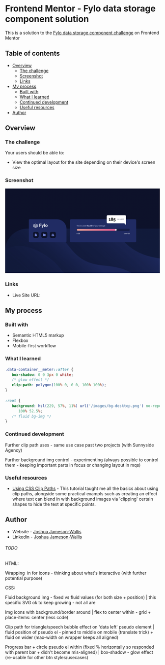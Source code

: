 # Frontend Mentor - Fylo data storage component solution

This is a solution to the [Fylo data storage component challenge](https://www.frontendmentor.io/challenges/fylo-data-storage-component-1dZPRbV5n) on Frontend Mentor

## Table of contents

-  [Overview](#overview)
   -  [The challenge](#the-challenge)
   -  [Screenshot](#screenshot)
   -  [Links](#links)
-  [My process](#my-process)
   -  [Built with](#built-with)
   -  [What I learned](#what-i-learned)
   -  [Continued development](#continued-development)
   -  [Useful resources](#useful-resources)
-  [Author](#author)

## Overview

### The challenge

Your users should be able to:

-  View the optimal layout for the site depending on their device's screen size

### Screenshot

![](./Screenshot.png)

### Links

-  Live Site URL:

## My process

### Built with

-  Semantic HTML5 markup
-  Flexbox
-  Mobile-first workflow

### What I learned

```css
.data-container__meter::after {
   box-shadow: 0 0 3px 0 white;
   /* glow effect */
   clip-path: polygon(100% 0, 0 0, 100% 100%);
}

:root {
   background: hsl(229, 57%, 11%) url('/images/bg-desktop.png') no-repeat bottom /
      100% 52.5%;
   /* fluid bg-img */
}
```

### Continued development

Further clip path uses - same use case past two projects (with Sunnyside Agency)

Further background img control - experimenting (always possible to control them - keeping important parts in focus or changing layout in mqs)

### Useful resources

-  [Using CSS Clip Paths](https://teamtreehouse.com/library/css-clipping-paths) - This tutorial taught me all the basics about using clip paths, alongside some practical exampls such as creating an effect where text can blend in with background images via 'clipping' certain shapes to hide the text at specific points.

## Author

-  Website - [Joshua Jameson-Wallis](https://joshuajamesonwallis.com)
-  Linkedin - [Joshua Jameson-Wallis]()

###### TODO

HTML:

Wrapping <img> in <a> for icons - thinking about what's interactive (with further potential purpose)

CSS:

Fluid background img - fixed vs fluid values (for both size + position) | this specific SVG ok to keep growing - not all are

Img icons with background/border around | flex to center within - grid + place-items: center (less code)

Clip path for triangle/speech bubble effect on 'data left' pseudo element | fluid position of pseudo el - pinned to middle on mobile (translate trick) + fluid on wider (max-width on wrapper keeps all aligned)

Progress bar + circle pseudo el within (fixed % horizontally so responded with parent bar + didn't become mis-aligned) | box-shadow - glow effect (re-usable for other btn styles/usecases)
